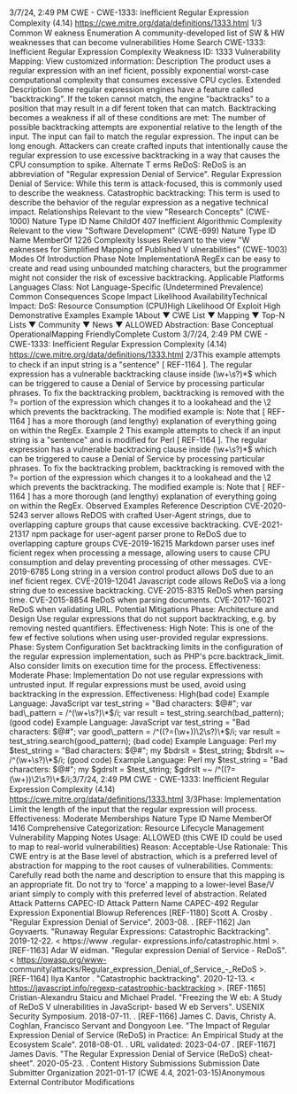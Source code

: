 3/7/24, 2:49 PM CWE - CWE-1333: Ineﬃcient Regular Expression Complexity (4.14)
https://cwe.mitre.org/data/deﬁnitions/1333.html 1/3
Common W eakness Enumeration
A community-developed list of SW & HW weaknesses that can become
vulnerabilities
Home Search
CWE-1333: Inefficient Regular Expression Complexity
Weakness ID: 1333
Vulnerability Mapping: 
View customized information:
 Description
The product uses a regular expression with an inef ficient, possibly exponential worst-case computational complexity that consumes
excessive CPU cycles.
 Extended Description
Some regular expression engines have a feature called "backtracking". If the token cannot match, the engine "backtracks" to a
position that may result in a dif ferent token that can match.
Backtracking becomes a weakness if all of these conditions are met:
The number of possible backtracking attempts are exponential relative to the length of the input.
The input can fail to match the regular expression.
The input can be long enough.
Attackers can create crafted inputs that intentionally cause the regular expression to use excessive backtracking in a way that causes
the CPU consumption to spike.
 Alternate T erms
ReDoS: ReDoS is an abbreviation of "Regular expression Denial of Service".
Regular Expression Denial of Service: While this term is attack-focused, this is commonly used to describe the weakness.
Catastrophic backtracking: This term is used to describe the behavior of the regular expression as a negative
technical impact.
 Relationships
 Relevant to the view "Research Concepts" (CWE-1000)
Nature Type ID Name
ChildOf 407 Inefficient Algorithmic Complexity
 Relevant to the view "Software Development" (CWE-699)
Nature Type ID Name
MemberOf 1226 Complexity Issues
 Relevant to the view "W eaknesses for Simplified Mapping of Published V ulnerabilities" (CWE-1003)
 Modes Of Introduction
Phase Note
ImplementationA RegEx can be easy to create and read using unbounded matching characters, but the programmer might not
consider the risk of excessive backtracking.
 Applicable Platforms
Languages
Class: Not Language-Specific (Undetermined Prevalence)
 Common Consequences
Scope Impact Likelihood
AvailabilityTechnical Impact: DoS: Resource Consumption (CPU)High
 Likelihood Of Exploit
High
 Demonstrative Examples
Example 1About ▼ CWE List ▼ Mapping ▼ Top-N Lists ▼ Community ▼ News ▼
ALLOWED
Abstraction: Base
Conceptual OperationalMapping
FriendlyComplete Custom
3/7/24, 2:49 PM CWE - CWE-1333: Ineﬃcient Regular Expression Complexity (4.14)
https://cwe.mitre.org/data/deﬁnitions/1333.html 2/3This example attempts to check if an input string is a "sentence" [ REF-1164 ].
The regular expression has a vulnerable backtracking clause inside (\w+\s?)\*$ which can be triggered to cause a Denial of Service by
processing particular phrases.
To fix the backtracking problem, backtracking is removed with the ?= portion of the expression which changes it to a lookahead and
the \2 which prevents the backtracking. The modified example is:
Note that [ REF-1164 ] has a more thorough (and lengthy) explanation of everything going on within the RegEx.
Example 2
This example attempts to check if an input string is a "sentence" and is modified for Perl [ REF-1164 ].
The regular expression has a vulnerable backtracking clause inside (\w+\s?)\*$ which can be triggered to cause a Denial of Service by
processing particular phrases.
To fix the backtracking problem, backtracking is removed with the ?= portion of the expression which changes it to a lookahead and
the \2 which prevents the backtracking. The modified example is:
Note that [ REF-1164 ] has a more thorough (and lengthy) explanation of everything going on within the RegEx.
 Observed Examples
Reference Description
CVE-2020-5243 server allows ReDOS with crafted User-Agent strings, due to overlapping capture groups that cause
excessive backtracking.
CVE-2021-21317 npm package for user-agent parser prone to ReDoS due to overlapping capture groups
CVE-2019-16215 Markdown parser uses inef ficient regex when processing a message, allowing users to cause CPU
consumption and delay preventing processing of other messages.
CVE-2019-6785 Long string in a version control product allows DoS due to an inef ficient regex.
CVE-2019-12041 Javascript code allows ReDoS via a long string due to excessive backtracking.
CVE-2015-8315 ReDoS when parsing time.
CVE-2015-8854 ReDoS when parsing documents.
CVE-2017-16021 ReDoS when validating URL.
 Potential Mitigations
Phase: Architecture and Design
Use regular expressions that do not support backtracking, e.g. by removing nested quantifiers.
Effectiveness: High
Note: This is one of the few ef fective solutions when using user-provided regular expressions.
Phase: System Configuration
Set backtracking limits in the configuration of the regular expression implementation, such as PHP's pcre.backtrack\_limit. Also
consider limits on execution time for the process.
Effectiveness: Moderate
Phase: Implementation
Do not use regular expressions with untrusted input. If regular expressions must be used, avoid using backtracking in the
expression.
Effectiveness: High(bad code) Example Language: JavaScript 
var test\_string = "Bad characters: $@#";
var bad\_pattern = /^(\w+\s?)\*$/i;
var result = test\_string.search(bad\_pattern);
(good code) Example Language: JavaScript 
var test\_string = "Bad characters: $@#";
var good\_pattern = /^((?=(\w+))\2\s?)\*$/i;
var result = test\_string.search(good\_pattern);
(bad code) Example Language: Perl 
my $test\_string = "Bad characters: \$\@\#";
my $bdrslt = $test\_string;
$bdrslt =~ /^(\w+\s?)\*$/i;
(good code) Example Language: Perl 
my $test\_string = "Bad characters: \$\@\#";
my $gdrslt = $test\_string;
$gdrslt =~ /^((?=(\w+))\2\s?)\*$/i;3/7/24, 2:49 PM CWE - CWE-1333: Ineﬃcient Regular Expression Complexity (4.14)
https://cwe.mitre.org/data/deﬁnitions/1333.html 3/3Phase: Implementation
Limit the length of the input that the regular expression will process.
Effectiveness: Moderate
 Memberships
Nature Type ID Name
MemberOf 1416 Comprehensive Categorization: Resource Lifecycle Management
 Vulnerability Mapping Notes
Usage: ALLOWED (this CWE ID could be used to map to real-world vulnerabilities)
Reason: Acceptable-Use
Rationale:
This CWE entry is at the Base level of abstraction, which is a preferred level of abstraction for mapping to the root causes of
vulnerabilities.
Comments:
Carefully read both the name and description to ensure that this mapping is an appropriate fit. Do not try to 'force' a mapping to a
lower-level Base/V ariant simply to comply with this preferred level of abstraction.
 Related Attack Patterns
CAPEC-ID Attack Pattern Name
CAPEC-492 Regular Expression Exponential Blowup
 References
[REF-1180] Scott A. Crosby . "Regular Expression Denial of Service". 2003-08.
.
[REF-1162] Jan Goyvaerts. "Runaway Regular Expressions: Catastrophic Backtracking". 2019-12-22. < https://www .regular-
expressions.info/catastrophic.html >.
[REF-1163] Adar W eidman. "Regular expression Denial of Service - ReDoS". < https://owasp.org/www-
community/attacks/Regular\_expression\_Denial\_of\_Service\_-\_ReDoS >.
[REF-1164] Ilya Kantor . "Catastrophic backtracking". 2020-12-13. < https://javascript.info/regexp-catastrophic-backtracking >.
[REF-1165] Cristian-Alexandru Staicu and Michael Pradel. "Freezing the W eb: A Study of ReDoS V ulnerabilities in JavaScript-
based W eb Servers". USENIX Security Symposium. 2018-07-11.
.
[REF-1166] James C. Davis, Christy A. Coghlan, Francisco Servant and Dongyoon Lee. "The Impact of Regular Expression
Denial of Service (ReDoS) in Practice: An Empirical Study at the Ecosystem Scale". 2018-08-01.
. URL validated: 2023-04-07 .
[REF-1167] James Davis. "The Regular Expression Denial of Service (ReDoS) cheat-sheet". 2020-05-23.
.
 Content History
 Submissions
Submission Date Submitter Organization
2021-01-17
(CWE 4.4, 2021-03-15)Anonymous External Contributor
 Modifications
